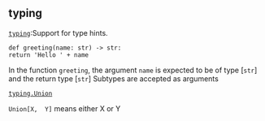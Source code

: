 
## typing

 [`typing`](https://docs.python.org/3/library/typing.html#module-typing):Support for type hints.

```
def greeting(name: str) -> str:
return 'Hello ' + name
```
In the function `greeting`, the argument `name` is expected to be of type [`str`] and the return type [`str`] Subtypes are accepted as arguments

[`typing.Union`](https://docs.python.org/3/library/typing.html#typing.Union "Permalink to this definition")

`Union[X,  Y]`  means either X or Y

